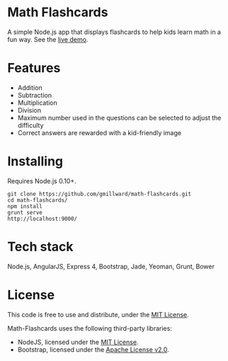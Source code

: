 # Math Flashcards
A simple Node.js app that displays	flashcards to help kids learn math in a fun way. See the [live demo](http://math-flashcards.herokuapp.com/).

# Features
* Addition
* Subtraction
* Multiplication
* Division
* Maximum number used in the questions can be selected to adjust the difficulty
* Correct answers are rewarded with a kid-friendly image

# Installing
Requires Node.js 0.10+.

	git clone https://github.com/gmillward/math-flashcards.git
	cd math-flashcards/
	npm install
	grunt serve
	http://localhost:9000/

# Tech stack
Node.js, AngularJS, Express 4, Bootstrap, Jade, Yeoman, Grunt, Bower

# License
This code is free to use and distribute, under the [MIT License](https://github.com/gmillward/math-flashcards/blob/master/LICENSE).

Math-Flashcards uses the following third-party libraries:

* NodeJS, licensed under the [MIT License](https://github.com/joyent/node/blob/master/LICENSE#L5-22).
* Bootstrap, licensed under the [Apache License v2.0](http://www.apache.org/licenses/LICENSE-2.0).
